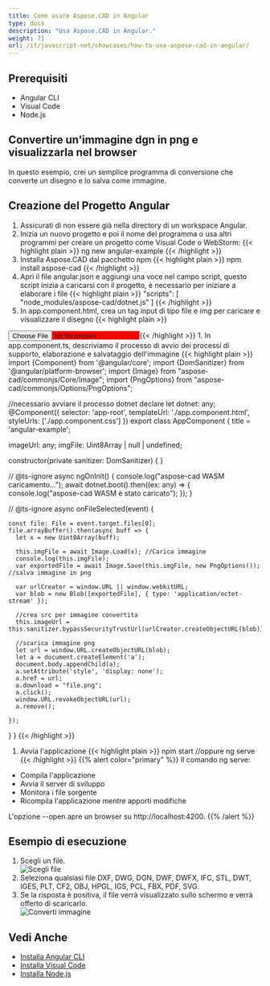 ```yaml
---
title: Come usare Aspose.CAD in Angular
type: docs
description: "Usa Aspose.CAD in Angular."
weight: 71
url: /it/javascript-net/showcases/how-to-use-aspose-cad-in-angular/
---
```


## Prerequisiti
- Angular CLI
- Visual Code
- Node.js

## Convertire un'immagine dgn in png e visualizzarla nel browser

In questo esempio, crei un semplice programma di conversione che converte un disegno e lo salva come immagine.

## Creazione del Progetto Angular

1. Assicurati di non essere già nella directory di un workspace Angular.
1. Inizia un nuovo progetto e poi il nome del programma o usa altri programmi per creare un progetto come Visual Code o WebStorm:
{{< highlight plain >}}
ng new angular-example
{{< /highlight >}}
1. Installa Aspose.CAD dal pacchetto npm
{{< highlight plain >}}
npm install aspose-cad
{{< /highlight >}}
1. Apri il file angular.json e aggiungi una voce nel campo script, questo script inizia a caricarsi con il progetto, è necessario per iniziare a elaborare i file
{{< highlight plain >}}
"scripts": [
  "node_modules/aspose-cad/dotnet.js"
]
{{< /highlight >}}
1. In app.component.html, crea un tag input di tipo file e img per caricare e visualizzare il disegno
{{< highlight plain >}}
<span style="background-color: red">
    <input type="file" class="file-upload" (change)="onFileSelected($event)" />
    <img alt="" id="image" [src]="imageUrl" />
</span>
{{< /highlight >}}
1. In app.component.ts, descriviamo il processo di avvio dei processi di supporto, elaborazione e salvataggio dell'immagine
{{< highlight plain >}}
import {Component} from '@angular/core';
import {DomSanitizer} from '@angular/platform-browser';
import {Image} from "aspose-cad/commonjs/Core/Image";
import {PngOptions} from "aspose-cad/commonjs/Options/PngOptions";

//necessario avviare il processo dotnet
declare let dotnet: any;
@Component({
  selector: 'app-root',
  templateUrl: './app.component.html',
  styleUrls: ['./app.component.css']
})
export class AppComponent {
  title = 'angular-example';

  imageUrl: any;
  imgFile: Uint8Array | null | undefined;

  constructor(private sanitizer: DomSanitizer) {
  }

  // @ts-ignore
  async ngOnInit() {
    console.log("aspose-cad WASM caricamento...");
    await dotnet.boot().then((ex: any) => {
      console.log("aspose-cad WASM è stato caricato");
    });
  }

  // @ts-ignore
  async onFileSelected(event) {

    const file: File = event.target.files[0];
    file.arrayBuffer().then(async buff => {
      let x = new Uint8Array(buff);
      
      this.imgFile = await Image.Load(x); //Carica immagine
      console.log(this.imgFile);
      var exportedFile = await Image.Save(this.imgFile, new PngOptions()); //salva immagine in png

      var urlCreator = window.URL || window.webkitURL;
      var blob = new Blob([exportedFile], { type: 'application/octet-stream' });
      
      //crea src per immagine convertita
      this.imageUrl = this.sanitizer.bypassSecurityTrustUrl(urlCreator.createObjectURL(blob));

      //scarica immagine png
      let url = window.URL.createObjectURL(blob);
      let a = document.createElement('a');
      document.body.appendChild(a);
      a.setAttribute('style', 'display: none');
      a.href = url;
      a.download = "file.png";
      a.click();
      window.URL.revokeObjectURL(url);
      a.remove();

    });
  }
}
{{< /highlight >}}
1. Avvia l'applicazione
{{< highlight plain >}}
npm start
//oppure
ng serve
{{< /highlight >}}
{{% alert color="primary" %}} 
Il comando ng serve:

- Compila l'applicazione
- Avvia il server di sviluppo
- Monitora i file sorgente
- Ricompila l'applicazione mentre apporti modifiche

L'opzione --open apre un browser su http://localhost:4200.
{{% /alert %}}

## Esempio di esecuzione

1. Scegli un file.<br>
![Scegli file](/cad/_assets/javascript-net/angular/choose-file.png)<br>
1. Seleziona qualsiasi file DXF, DWG, DGN, DWF, DWFX, IFC, STL, DWT, IGES, PLT, CF2, OBJ, HPGL, IGS, PCL, FBX, PDF, SVG.
1. Se la risposta è positiva, il file verrà visualizzato sullo schermo e verrà offerto di scaricarlo.<br>
![Converti immagine](/cad/_assets/javascript-net/angular/convert-image.png)<br>

## Vedi Anche

- [Installa Angular CLI](https://angular.io/guide/setup-local/)
- [Installa Visual Code](https://code.visualstudio.com/)
- [Installa Node.js](https://nodejs.org/en/)
